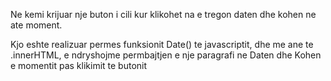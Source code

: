 Ne kemi krijuar nje buton i cili kur klikohet na e tregon daten dhe kohen ne ate moment.

Kjo eshte realizuar permes funksionit Date() te javascriptit, dhe me ane te .innerHTML, e ndryshojme permbajtjen e nje
paragrafi ne Daten dhe Kohen e momentit pas klikimit te butonit